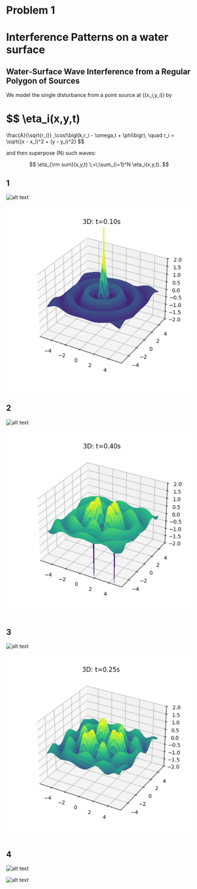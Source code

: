 # Problem 1

# Interference Patterns on a water surface

## Water‐Surface Wave Interference from a Regular Polygon of Sources

We model the single disturbance from a point source at \((x_i,y_i)\) by

$$
\eta_i(x,y,t)
=
\frac{A}{\sqrt{r_i}} \,\cos\!\bigl(k\,r_i - \omega\,t + \phi\bigr),
\quad
r_i = \sqrt{(x - x_i)^2 + (y - y_i)^2}
$$

and then superpose \(N\) such waves:

$$
\eta_{\rm sum}(x,y,t) \;=\;\sum_{i=1}^N \eta_i(x,y,t).
$$

## 1
![alt text](ScreenRecording2025-05-15124930-ezgif.com-video-to-gif-converter.gif)


![alt text](ScreenRecording2025-05-15124618-ezgif.com-video-to-gif-converter.gif)

## 2
![alt text](ScreenRecording2025-05-15125122-ezgif.com-video-to-gif-converter.gif)


![alt text](ScreenRecording2025-05-15125150-ezgif.com-video-to-gif-converter.gif)

## 3
![alt text](ScreenRecording2025-05-15125214-ezgif.com-video-to-gif-converter.gif)


![alt text](ScreenRecording2025-05-15125242-ezgif.com-video-to-gif-converter.gif)

## 4
![alt text](ScreenRecording2025-05-15122532-ezgif.com-video-to-gif-converter.gif)


![alt text](ScreenRecording2025-05-15125317-ezgif.com-video-to-gif-converter.gif)